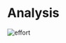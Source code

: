 # Analysis

![effort](https://user-images.githubusercontent.com/70925470/220468132-8fb87b11-41d0-4fd5-b2e0-b75792d87237.jpeg)
